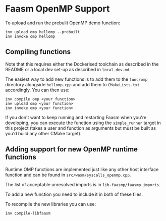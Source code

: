 # Faasm OpenMP Support

To upload and run the prebuilt OpenMP demo function:

```
inv upload omp hellomp --prebuilt
inv invoke omp hellomp
```

## Compiling functions

Note that this requires either the Dockerised toolchain as described in the README or 
a local dev set-up as described in `local_dev.md`.

The easiest way to add new functions is to add them to the `func/omp` directory alongside
`hellomp.cpp` and add them to `CMakeLists.txt` accordingly. You can then use:

```
inv compile omp <your function>
inv upload omp <your function>
inv invoke omp <your function>
```

If you don't want to keep running and restarting Faasm when you're developing, you can 
execute the function using the `simple_runner` target in this project (takes a user 
and function as arguments but must be built as you'd build any other CMake target).

## Adding support for new OpenMP runtime functions

Runtime OMP functions are implemented just like any other host interface function 
and can be found in `src/wasm/syscalls_openmp.cpp`. 

The list of acceptable unresolved imports is in `lib-faasmp/faasmp.imports`.

To add a new function you need to include it in both of these files. 

To recompile the new libraries you can use: 
```
inv compile-libfaasm
```
